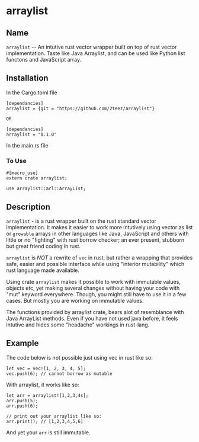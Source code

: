 
# arraylist

## Name

`arraylist` -- An intutive rust vector wrapper built on top of rust vector implementation. Taste like Java Arraylist, and can be used like Python list functons and JavaScript array.

## Installation

In the Cargo.toml file

    [dependancies]
    arraylist = {git = "https://github.com/2teez/arraylist"}
        
    OR 
    
    [dependancies]
    arraylist = "0.1.0"

In the main.rs file

### To Use

  ```
 #[macro_use] 
 extern crate arraylist;
 
 use arraylist::arl::ArrayList;
 ```
## Description
`arraylist` - is a rust wrapper built on the rust standard vector implementation. It makes it easier to work more intutively using vector as list or `growable` arrays in other languages like Java, JavaScript and others with little or no "fighting" with rust borrow checker; an ever present, stubborn but great friend coding in rust.

`arraylist` is *_NOT_* a rewrite of `vec` in rust, but rather a wrapping that provides safe, easier and possible interface while using "interior mutability" which rust language made available. 

Using crate `arraylist` makes it possible to work with immutable values, objects etc, yet making several changes without having your code with "mut" keyword everywhere. Though, you might still have to use it in a few cases. But mostly you are working on immutable values.

The functions provided by arraylist crate, bears alot of resemblance with Java ArrayList methods. Even if you have not used java before, it feels intutive and hides some "headache" workings in rust-lang. 

## Example
The code below is not possible just using vec in rust like so:

```
let vec = vec![1, 2, 3, 4, 5];
vec.push(6); // cannot borrow as mutable
```
With arraylist, it works like so:
```
let arr = arraylist![1,2,3,4s];
arr.push(5);
arr.push(6);

// print out your arraylist like so:
arr.print(); // [1,2,3,4,5,6]
```
And yet your `arr` is still immutable.
